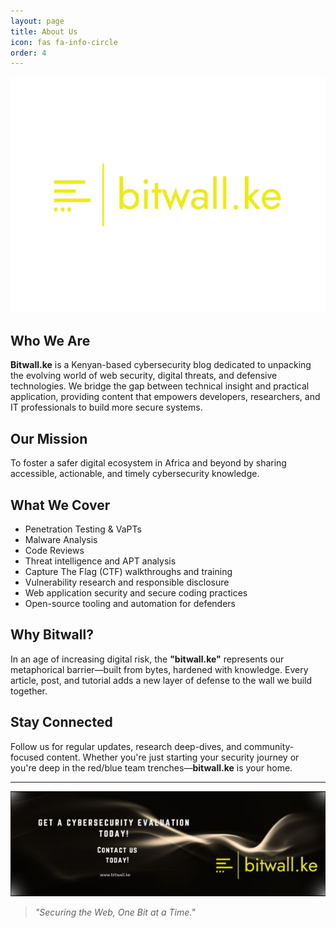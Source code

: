 ```yaml
---
layout: page
title: About Us
icon: fas fa-info-circle
order: 4
---
```

![Bitwall.ke Banner](/assets/img/logo.png)

## Who We Are

**Bitwall.ke** is a Kenyan-based cybersecurity blog dedicated to unpacking the evolving world of web security, digital threats, and defensive technologies. We bridge the gap between technical insight and practical application, providing content that empowers developers, researchers, and IT professionals to build more secure systems.

## Our Mission

To foster a safer digital ecosystem in Africa and beyond by sharing accessible, actionable, and timely cybersecurity knowledge.

## What We Cover
- Penetration Testing & VaPTs
- Malware Analysis
- Code Reviews
- Threat intelligence and APT analysis  
- Capture The Flag (CTF) walkthroughs and training  
- Vulnerability research and responsible disclosure  
- Web application security and secure coding practices  
- Open-source tooling and automation for defenders  

## Why Bitwall?

In an age of increasing digital risk, the **"bitwall.ke"** represents our metaphorical barrier—built from bytes, hardened with knowledge. Every article, post, and tutorial adds a new layer of defense to the wall we build together.

## Stay Connected

Follow us for regular updates, research deep-dives, and community-focused content. Whether you're just starting your security journey or you're deep in the red/blue team trenches—**bitwall.ke** is your home.

---
![Bitwall Team](/assets/img/banner.jpg)

> _"Securing the Web, One Bit at a Time."_  
